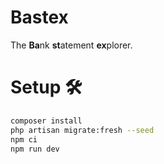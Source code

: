 # Bastex
The **Ba**nk **st**atement **ex**plorer.

# Setup 🛠️

```sh
composer install
php artisan migrate:fresh --seed
npm ci
npm run dev
```
